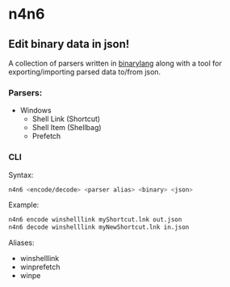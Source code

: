 # n4n6
## Edit binary data in json!
A collection of parsers written in [binarylang](https://github.com/sealmove/binarylang) along with a tool for exporting/importing parsed data to/from json.

### Parsers:
- Windows
  - Shell Link (Shortcut)
  - Shell Item (Shellbag)
  - Prefetch

### CLI
Syntax:
```sh
n4n6 <encode/decode> <parser alias> <binary> <json>
```

Example:
```sh
n4n6 encode winshelllink myShortcut.lnk out.json
n4n6 decode winshelllink myNewShortcut.lnk in.json
```

Aliases:
- winshelllink
- winprefetch
- winpe